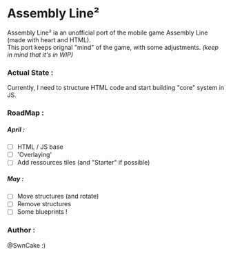 # Assembly Line²
Assembly Line² ia an unofficial port of the mobile game Assembly Line (made with heart and HTML).  
This port keeps orignal "mind" of the game, with some adjustments. _(keep in mind that it's in WIP)_

### Actual State :
Currently, I need to structure HTML code and start building "core" system in JS.

### RoadMap :
##### April :
- [ ] HTML / JS base
- [ ] 'Overlaying'
- [ ] Add ressources tiles (and "Starter" if possible)
##### May :
- [ ] Move structures (and rotate)
- [ ] Remove structures
- [ ] Some blueprints !

### Author :
@SwnCake :)
